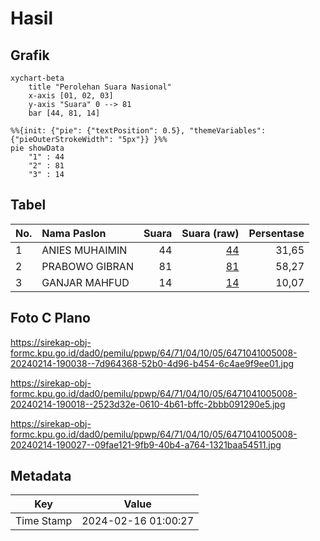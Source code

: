 # Hasil

## Grafik

```mermaid
xychart-beta
    title "Perolehan Suara Nasional"
    x-axis [01, 02, 03]
    y-axis "Suara" 0 --> 81
    bar [44, 81, 14]
```

```mermaid
%%{init: {"pie": {"textPosition": 0.5}, "themeVariables": {"pieOuterStrokeWidth": "5px"}} }%%
pie showData
    "1" : 44
    "2" : 81
    "3" : 14
```

## Tabel

| No. | Nama Paslon    | Suara | Suara (raw) | Persentase |
|:--- |:-------------- | -----:| -----------:| ----------:|
| 1   | ANIES MUHAIMIN | 44    | [44][p-1]   | 31,65      |
| 2   | PRABOWO GIBRAN | 81    | [81][p-2]   | 58,27      |
| 3   | GANJAR MAHFUD  | 14    | [14][p-3]   | 10,07      |


[p-1]: https://github.com/gigit-pemilu/pemilu-2024/blob/main/pilpres/hitung-suara/sub/64-kalimantan-timur/sub/71-kota-balikpapan/sub/04-balikpapan-tengah/sub/1005-mekar-sari/sub/008-tps/sub/paslon-1.txt
[p-2]: https://github.com/gigit-pemilu/pemilu-2024/blob/main/pilpres/hitung-suara/sub/64-kalimantan-timur/sub/71-kota-balikpapan/sub/04-balikpapan-tengah/sub/1005-mekar-sari/sub/008-tps/sub/paslon-2.txt
[p-3]: https://github.com/gigit-pemilu/pemilu-2024/blob/main/pilpres/hitung-suara/sub/64-kalimantan-timur/sub/71-kota-balikpapan/sub/04-balikpapan-tengah/sub/1005-mekar-sari/sub/008-tps/sub/paslon-3.txt

## Foto C Plano

https://sirekap-obj-formc.kpu.go.id/dad0/pemilu/ppwp/64/71/04/10/05/6471041005008-20240214-190038--7d964368-52b0-4d96-b454-6c4ae9f9ee01.jpg

https://sirekap-obj-formc.kpu.go.id/dad0/pemilu/ppwp/64/71/04/10/05/6471041005008-20240214-190018--2523d32e-0610-4b61-bffc-2bbb091290e5.jpg

https://sirekap-obj-formc.kpu.go.id/dad0/pemilu/ppwp/64/71/04/10/05/6471041005008-20240214-190027--09fae121-9fb9-40b4-a764-1321baa54511.jpg


## Metadata

| Key        | Value               |
| ---------- | ------------------- |
| Time Stamp | 2024-02-16 01:00:27 |



